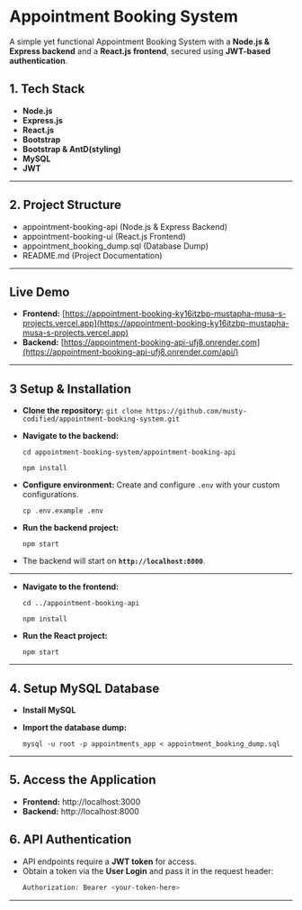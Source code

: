 # Appointment Booking System

A simple yet functional Appointment Booking System with a **Node.js & Express backend** and a **React.js frontend**, secured using 
**JWT-based authentication**.

## 1. Tech Stack ##

- **Node.js**
- **Express.js**
- **React.js**
- **Bootstrap** 
- **Bootstrap & AntD(styling)** 
- **MySQL** 
- **JWT**

---

## 2. Project Structure ##

- appointment-booking-api (Node.js & Express Backend)
- appointment-booking-ui (React.js Frontend)
- appointment_booking_dump.sql (Database Dump)
- README.md (Project Documentation)

---

## Live Demo
- **Frontend:** [https://appointment-booking-ky16itzbp-mustapha-musa-s-projects.vercel.app](https://appointment-booking-ky16itzbp-mustapha-musa-s-projects.vercel.app)
- **Backend:** [https://appointment-booking-api-ufj8.onrender.com](https://appointment-booking-api-ufj8.onrender.com/api/) 

---

## 3 Setup & Installation ##

- **Clone the repository:**
  `git clone https://github.com/musty-codified/appointment-booking-system.git`
- **Navigate to the backend:**

  `cd appointment-booking-system/appointment-booking-api`

  `npm install`
- **Configure environment:** Create and configure `.env` with your custom configurations.

  `cp .env.example .env`
- **Run the backend project:**

  `npm start`

- The backend will start on **`http://localhost:8000`**.

---

- **Navigate to the frontend:**

  `cd ../appointment-booking-api`

  `npm install`
- **Run the React project:**

  `npm start`

---

## 4. Setup MySQL Database ##

- **Install MySQL**
- **Import the database dump:**

  `mysql -u root -p appointments_app < appointment_booking_dump.sql`

---

## 5. Access the Application ##

- **Frontend:** http://localhost:3000
- **Backend:** http://localhost:8000


## 6. API Authentication ##

- API endpoints require a **JWT token** for access.
- Obtain a token via the **User Login** and pass it in the request header:
  ```sh
  Authorization: Bearer <your-token-here>
  ```

---


